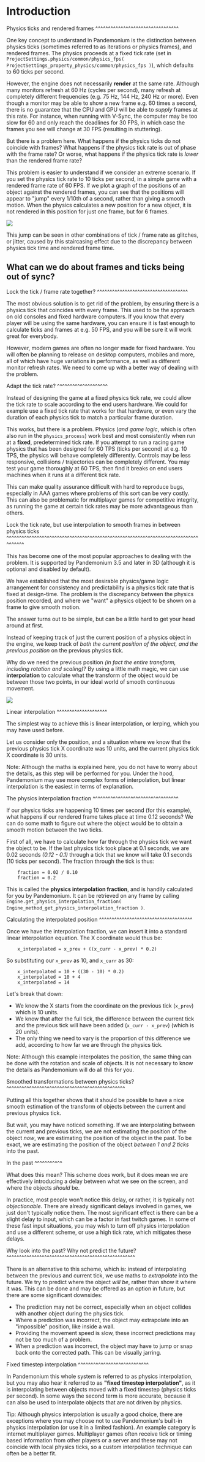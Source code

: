 

Introduction
============

Physics ticks and rendered frames
^^^^^^^^^^^^^^^^^^^^^^^^^^^^^^^^^

One key concept to understand in Pandemonium is the distinction between physics ticks (sometimes referred to as iterations or physics frames), and rendered frames. The physics proceeds at a fixed tick rate (set in `ProjectSettings.physics/common/physics_fps( ProjectSettings_property_physics/common/physics_fps )`), which defaults to 60 ticks per second.

However, the engine does not necessarily **render** at the same rate. Although many monitors refresh at 60 Hz (cycles per second), many refresh at completely different frequencies (e.g. 75 Hz, 144 Hz, 240 Hz or more). Even though a monitor may be able to show a new frame e.g. 60 times a second, there is no guarantee that the CPU and GPU will be able to *supply* frames at this rate. For instance, when running with V-Sync, the computer may be too slow for 60 and only reach the deadlines for 30 FPS, in which case the frames you see will change at 30 FPS (resulting in stuttering).

But there is a problem here. What happens if the physics ticks do not coincide with frames? What happens if the physics tick rate is out of phase with the frame rate? Or worse, what happens if the physics tick rate is *lower* than the rendered frame rate?

This problem is easier to understand if we consider an extreme scenario. If you set the physics tick rate to 10 ticks per second, in a simple game with a rendered frame rate of 60 FPS. If we plot a graph of the positions of an object against the rendered frames, you can see that the positions will appear to "jump" every 1/10th of a second, rather than giving a smooth motion. When the physics calculates a new position for a new object, it is not rendered in this position for just one frame, but for 6 frames.

![](img/fti_graph_fixed_ticks.png)

This jump can be seen in other combinations of tick / frame rate as glitches, or jitter, caused by this staircasing effect due to the discrepancy between physics tick time and rendered frame time.

What can we do about frames and ticks being out of sync?
--------------------------------------------------------

Lock the tick / frame rate together?
^^^^^^^^^^^^^^^^^^^^^^^^^^^^^^^^^^^^

The most obvious solution is to get rid of the problem, by ensuring there is a physics tick that coincides with every frame. This used to be the approach on old consoles and fixed hardware computers. If you know that every player will be using the same hardware, you can ensure it is fast enough to calculate ticks and frames at e.g. 50 FPS, and you will be sure it will work great for everybody.

However, modern games are often no longer made for fixed hardware. You will often be planning to release on desktop computers, mobiles and more, all of which have huge variations in performance, as well as different monitor refresh rates. We need to come up with a better way of dealing with the problem.

Adapt the tick rate?
^^^^^^^^^^^^^^^^^^^^

Instead of designing the game at a fixed physics tick rate, we could allow the tick rate to scale according to the end users hardware. We could for example use a fixed tick rate that works for that hardware, or even vary the duration of each physics tick to match a particular frame duration.

This works, but there is a problem. Physics (*and game logic*, which is often also run in the `physics_process`) work best and most consistently when run at a **fixed**, predetermined tick rate. If you attempt to run a racing game physics that has been designed for 60 TPS (ticks per second) at e.g. 10 TPS, the physics will behave completely differently. Controls may be less responsive, collisions / trajectories can be completely different. You may test your game thoroughly at 60 TPS, then find it breaks on end users machines when it runs at a different tick rate.

This can make quality assurance difficult with hard to reproduce bugs, especially in AAA games where problems of this sort can be very costly. This can also be problematic for multiplayer games for competitive integrity, as running the game at certain tick rates may be more advantageous than others.

Lock the tick rate, but use interpolation to smooth frames in between physics ticks
^^^^^^^^^^^^^^^^^^^^^^^^^^^^^^^^^^^^^^^^^^^^^^^^^^^^^^^^^^^^^^^^^^^^^^^^^^^^^^^^^^^

This has become one of the most popular approaches to dealing with the problem. It is supported by Pandemonium 3.5 and later in 3D (although it is optional and disabled by default).

We have established that the most desirable physics/game logic arrangement for consistency and predictability is a physics tick rate that is fixed at design-time. The problem is the discrepancy between the physics position recorded, and where we "want" a physics object to be shown on a frame to give smooth motion.

The answer turns out to be simple, but can be a little hard to get your head around at first.

Instead of keeping track of just the current position of a physics object in the engine, we keep track of *both the current position of the object, and the previous position* on the previous physics tick.

Why do we need the previous position *(in fact the entire transform, including rotation and scaling)*? By using a little math magic, we can use **interpolation** to calculate what the transform of the object would be between those two points, in our ideal world of smooth continuous movement.

![](img/fti_graph_interpolated.png)

Linear interpolation
^^^^^^^^^^^^^^^^^^^^

The simplest way to achieve this is linear interpolation, or lerping, which you may have used before.

Let us consider only the position, and a situation where we know that the previous physics tick X coordinate was 10 units, and the current physics tick X coordinate is 30 units.

Note:
 Although the maths is explained here, you do not have to worry about the details, as this step will be performed for you. Under the hood, Pandemonium may use more complex forms of interpolation, but linear interpolation is the easiest in terms of explanation.

The physics interpolation fraction
^^^^^^^^^^^^^^^^^^^^^^^^^^^^^^^^^^

If our physics ticks are happening 10 times per second (for this example), what happens if our rendered frame takes place at time 0.12 seconds? We can do some math to figure out where the object would be to obtain a smooth motion between the two ticks.

First of all, we have to calculate how far through the physics tick we want the object to be. If the last physics tick took place at 0.1 seconds, we are 0.02 seconds *(0.12 - 0.1)* through a tick that we know will take 0.1 seconds (10 ticks per second). The fraction through the tick is thus:

```
	fraction = 0.02 / 0.10
	fraction = 0.2
```

This is called the **physics interpolation fraction**, and is handily calculated for you by Pandemonium. It can be retrieved on any frame by calling `Engine.get_physics_interpolation_fraction( Engine_method_get_physics_interpolation_fraction )`.

Calculating the interpolated position
^^^^^^^^^^^^^^^^^^^^^^^^^^^^^^^^^^^^^

Once we have the interpolation fraction, we can insert it into a standard linear interpolation equation. The X coordinate would thus be:

```
	x_interpolated = x_prev + ((x_curr - x_prev) * 0.2)
```

So substituting our `x_prev` as 10, and `x_curr` as 30:

```
	x_interpolated = 10 + ((30 - 10) * 0.2)
	x_interpolated = 10 + 4
	x_interpolated = 14
```

Let's break that down:

- We know the X starts from the coordinate on the previous tick (`x_prev`) which is 10 units.
- We know that after the full tick, the difference between the current tick and the previous tick will have been added (`x_curr - x_prev`) (which is 20 units).
- The only thing we need to vary is the proportion of this difference we add, according to how far we are through the physics tick.

Note:
 Although this example interpolates the position, the same thing can be done with the rotation and scale of objects. It is not necessary to know the details as Pandemonium will do all this for you.

Smoothed transformations between physics ticks?
^^^^^^^^^^^^^^^^^^^^^^^^^^^^^^^^^^^^^^^^^^^^^^^

Putting all this together shows that it should be possible to have a nice smooth estimation of the transform of objects between the current and previous physics tick.

But wait, you may have noticed something. If we are interpolating between the current and previous ticks, we are not estimating the position of the object *now*, we are estimating the position of the object in the past. To be exact, we are estimating the position of the object *between 1 and 2 ticks* into the past.

In the past
^^^^^^^^^^^

What does this mean? This scheme does work, but it does mean we are effectively introducing a delay between what we see on the screen, and where the objects *should* be.

In practice, most people won't notice this delay, or rather, it is typically not *objectionable*. There are already significant delays involved in games, we just don't typically notice them. The most significant effect is there can be a slight delay to input, which can be a factor in fast twitch games. In some of these fast input situations, you may wish to turn off physics interpolation and use a different scheme, or use a high tick rate, which mitigates these delays.

Why look into the past? Why not predict the future?
^^^^^^^^^^^^^^^^^^^^^^^^^^^^^^^^^^^^^^^^^^^^^^^^^^^

There is an alternative to this scheme, which is: instead of interpolating between the previous and current tick, we use maths to *extrapolate* into the future. We try to predict where the object *will be*, rather than show it where it was. This can be done and may be offered as an option in future, but there are some significant downsides:

- The prediction may not be correct, especially when an object collides with another object during the physics tick.
- Where a prediction was incorrect, the object may extrapolate into an "impossible" position, like inside a wall.
- Providing the movement speed is slow, these incorrect predictions may not be too much of a problem.
- When a prediction was incorrect, the object may have to jump or snap back onto the corrected path. This can be visually jarring.

Fixed timestep interpolation
^^^^^^^^^^^^^^^^^^^^^^^^^^^^

In Pandemonium this whole system is referred to as physics interpolation, but you may also hear it referred to as **"fixed timestep interpolation"**, as it is interpolating between objects moved with a fixed timestep (physics ticks per second). In some ways the second term is more accurate, because it can also be used to interpolate objects that are not driven by physics.

Tip:
 Although physics interpolation is usually a good choice, there are exceptions where you may choose not to use Pandemonium's built-in physics interpolation (or use it in a limited fashion). An example category is internet multiplayer games. Multiplayer games often receive tick or timing based information from other players or a server and these may not coincide with local physics ticks, so a custom interpolation technique can often be a better fit.
